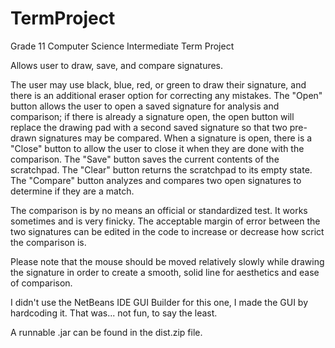# TermProject
Grade 11 Computer Science Intermediate Term Project

Allows user to draw, save, and compare signatures.

The user may use black, blue, red, or green to draw their signature, and there is an additional eraser option
for correcting any mistakes.  The "Open" button allows the user to open a saved signature for analysis and comparison;
if there is already a signature open, the open button will replace the drawing pad with a second saved signature
so that two pre-drawn signatures may be compared.  When a signature is open, there is a "Close" button to allow the user
to close it when they are done with the comparison.  The "Save" button saves the current contents of the scratchpad.
The "Clear" button returns the scratchpad to its empty state.  The "Compare" button analyzes and compares two open signatures
to determine if they are a match.

The comparison is by no means an official or standardized test.  It works sometimes and is very finicky.  The acceptable
margin of error between the two signatures can be edited in the code to increase or decrease how scrict the comparison is.

Please note that the mouse should be moved relatively slowly while drawing the signature in order to create a smooth, solid line for
aesthetics and ease of comparison.

I didn't use the NetBeans IDE GUI Builder for this one, I made the GUI by hardcoding it.  That was... not fun, to say the least.

A runnable .jar can be found in the dist.zip file.
